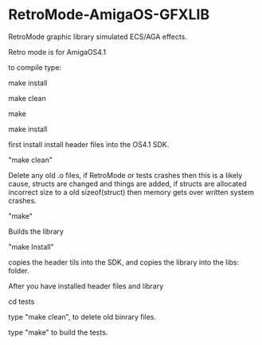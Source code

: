 # RetroMode-AmigaOS-GFXLIB
RetroMode graphic library simulated ECS/AGA effects.

Retro mode is for AmigaOS4.1

to compile type:

make install

make clean

make 

make install

first install install header files into the OS4.1 SDK.

"make clean" 

Delete any old .o files, if RetroMode or tests crashes then this is a likely cause,
structs are changed and things are added, if structs are allocated incorrect size to
a old sizeof(struct) then memory gets over written system crashes.

"make"

Builds the library

"make Install"

copies the header tils into the SDK, 
and copies the library into the libs: folder.

After you have installed header files and library

cd tests

type "make clean", to delete old binrary files.

type "make" to build the tests.


